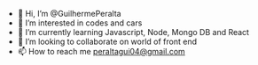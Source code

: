 - 👋 Hi, I’m @GuilhermePeralta
- 👀 I’m interested in codes and cars
- 🌱 I’m currently learning Javascript, Node, Mongo DB and React
- 💞️ I’m looking to collaborate on world of front end
- 📫 How to reach me peraltagui04@gmail.com

<!---
GuilhermePeralta/GuilhermePeralta is a ✨ special ✨ repository because its `README.md` (this file) appears on your GitHub profile.
You can click the Preview link to take a look at your changes.
--->
